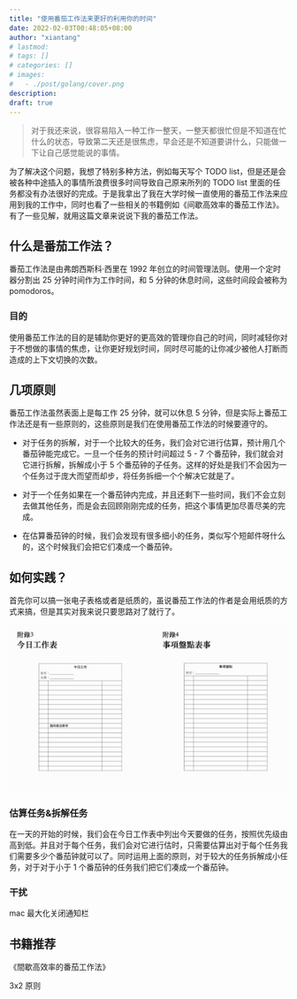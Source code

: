```yaml
---
title: "使用番茄工作法来更好的利用你的时间"
date: 2022-02-03T00:48:05+08:00
author: "xiantang"
# lastmod: 
# tags: []
# categories: []
# images:
#   - ./post/golang/cover.png
description:
draft: true
---
```



<!-- 
* 总是会先写一句话，同步背景和上下文
* 评论式写作引用一些大牛说的话
* 多一些有趣的跳转链接
* 在文章末尾推荐一些有趣的链接
* 先写提纲，再写内容 -->

> 对于我还来说，很容易陷入一种工作一整天，一整天都很忙但是不知道在忙什么的状态，导致第二天还是很焦虑，早会还是不知道要讲什么，只能做一下让自己感觉能说的事情。

<!-- 如果你为一个任务设置了一个番茄钟，但是提早完成了，比方说你为一本书的某个章节记笔记，但你提早完成了 - 你不应该立即进入到下一个任务，或者提早结束这个番茄钟。
如果你这么做了，你便还是在于时间抗争，并且幻想着某天能够完全掌控它。
取而代之地，使用剩下的时间去回顾你的工作，试着让你那迫不及待去做下一个任务的焦虑心情平复下来。 -->

为了解决这个问题，我想了特别多种方法，例如每天写个 TODO list，但是还是会被各种中途插入的事情所浪费很多时间导致自己原来所列的 TODO list 里面的任务都没有办法很好的完成。于是我拿出了我在大学时候一直使用的番茄工作法来应用到我的工作中，同时也看了一些相关的书籍例如《间歇高效率的番茄工作法》。有了一些见解，就用这篇文章来说说下我的番茄工作法。

## 什么是番茄工作法？

番茄工作法是由弗朗西斯科·西里在 1992 年创立的时间管理法则。使用一个定时器分割出 25 分钟时间作为工作时间，和 5 分钟的休息时间，这些时间段会被称为 pomodoros。

### 目的

使用番茄工作法的目的是辅助你更好的更高效的管理你自己的时间，同时减轻你对于不想做的事情的焦虑，让你更好规划时间，同时尽可能的让你减少被他人打断而造成的上下文切换的次数。

## 几项原则

番茄工作法虽然表面上是每工作 25 分钟，就可以休息 5 分钟，但是实际上番茄工作法还是有一些原则的，这些原则是我们在使用番茄工作法的时候要遵守的。

* 对于任务的拆解，对于一个比较大的任务，我们会对它进行估算，预计用几个番茄钟能完成它。一旦一个任务的预计时间超过 5 - 7 个番茄钟，我们就会对它进行拆解，拆解成小于 5 个番茄钟的子任务。这样的好处是我们不会因为一个任务过于庞大而望而却步，将任务拆细一个个解决它就是了。

* 对于一个任务如果在一个番茄钟内完成，并且还剩下一些时间，我们不会立刻去做其他任务，而是会去回顾刚刚完成的任务，把这个事情更加尽善尽美的完成。

* 在估算番茄钟的时候，我们会发现有很多细小的任务，类似写个短邮件呀什么的，这个时候我们会把它们凑成一个番茄钟。

## 如何实践？

首先你可以搞一张电子表格或者是纸质的，虽说番茄工作法的作者是会用纸质的方式来搞，但是其实对我来说只要思路对了就行了。

![今日工作表](2022-02-06-15-14-10.png)

### 估算任务&拆解任务

在一天的开始的时候，我们会在今日工作表中列出今天要做的任务，按照优先级由高到低。并且对于每个任务，我们会对它进行估时，只需要估算出对于每个任务我们需要多少个番茄钟就可以了。同时运用上面的原则，对于较大的任务拆解成小任务，对于对于小于 1 个番茄钟的任务我们把它们凑成一个番茄钟。



### 干扰

mac 最大化关闭通知栏

## 书籍推荐

《間歇高效率的番茄工作法》

3x2 原则
